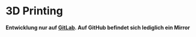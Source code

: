 # 3D Printing

**Entwicklung nur auf [GitLab](https://gitlab.com/ToolboxBodensee/3d-druck/3d_printing). Auf GitHub befindet sich lediglich ein Mirror**